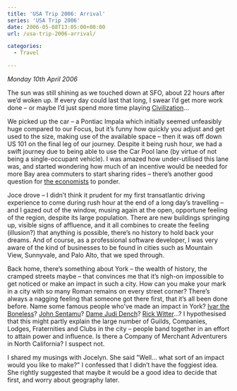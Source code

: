 ```yaml
---
title: 'USA Trip 2006: Arrival'
series: 'USA Trip 2006'
date: 2006-05-08T13:05:00+00:00
url: /usa-trip-2006-arrival/

categories:
  - Travel

---
```

<!--kg-card-begin: html-->

_Monday 10th April 2006_

The sun was still shining as we touched down at SFO, about 22 hours after we’d woken up.  If every day could last that long, I swear I’d get more work done – or maybe I’d just spend more time playing [Civilization][1]&#8230;

We picked up the car – a Pontiac Impala which initially seemed unfeasibly huge compared to our Focus, but it’s funny how quickly you adjust and get used to the size, making use of the available space – then it was off down US 101 on the final leg of our journey.  Despite it being rush hour, we had a swift journey due to being able to use the Car Pool lane (by virtue of not being a single-occupant vehicle).  I was amazed how under-utilised this lane was, and started wondering how much of an incentive would be needed for more Bay area commuters to start sharing rides – there’s another good question for [the economists][2] to ponder.

Joce drove – I didn’t think it prudent for my first transatlantic driving experience to come during rush hour at the end of a long day’s travelling – and I gazed out of the window, musing again at the open, opportune feeling of the region, despite its large population.  There are new buildings springing up, visible signs of affluence, and it all combines to create the feeling (illusion?) that anything is possible, there’s no history to hold back your dreams.  And of course, as a professional software developer, I was very aware of the kind of businesses to be found in cities such as Mountain View, Sunnyvale, and Palo Alto, that we sped through.

Back home, there’s something about York – the wealth of history, the cramped streets maybe – that convinces me that it’s nigh-on impossible to get noticed or make an impact in such a city.  How can you make your mark in a city with so many Roman remains on every street corner?  There’s always a nagging feeling that someone got there first, that it’s all been done before.  Name some famous people who’ve made an impact in York?  [Ivar the Boneless][3]?  [John Sentamu][4]?  [Dame Judi Dench][5]?  [Rick Witter][6]&#8230;?  I hypothesised that this might partly explain the large number of Guilds, Companies, Lodges, Fraternities and Clubs in the city – people band together in an effort to attain power and influence.  Is there a Company of Merchant Adventurers in North California?  I suspect not.

I shared my musings with Jocelyn.  She said "Well&#8230; what sort of an impact would you like to make?"  I confessed that I didn’t have the foggiest idea.  She rightly suggested that maybe it would be a good idea to decide that first, and worry about geography later.

<!--kg-card-end: html-->

 [1]: http://www.civ4.com
 [2]: http://www.freakonomics.com
 [3]: http://en.wikipedia.org/wiki/Ivar_the_Boneless
 [4]: http://en.wikipedia.org/wiki/John_Sentamu
 [5]: http://en.wikipedia.org/wiki/Judi_Dench
 [6]: http://en.wikipedia.org/wiki/Rick_Witter